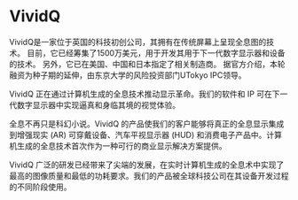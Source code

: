 # VividQ


VividQ是一家位于英国的科技初创公司，其拥有在传统屏幕上呈现全息图的技术。 目前，它已经筹集了1500万美元，用于开发其用于下一代数字显示器和设备的技术。 另外，它已在美国、中国和日本指定了相关制造商。 据官方介绍，本轮融资为种子期的延伸，由东京大学的风险投资部门UTokyo IPC领导。

VividQ 正在通过计算机生成的全息技术推动显示革命。我们的软件和 IP 可在下一代数字显示器中实现逼真和身临其境的视觉体验。

全息不再只是科幻小说。VividQ 的产品使我们的客户能够将真正的全息显示集成到增强现实 (AR) 可穿戴设备、汽车平视显示器 (HUD) 和消费电子产品中。计算机生成的全息技术首次作为一种可行的商业显示解决方案提供。

VividQ 广泛的研发已经带来了尖端的发展，在实时计算机生成的全息术中实现了最高的图像质量和最低的功耗要求。我们的产品被全球科技公司在其设备开发过程的不同阶段使用。
